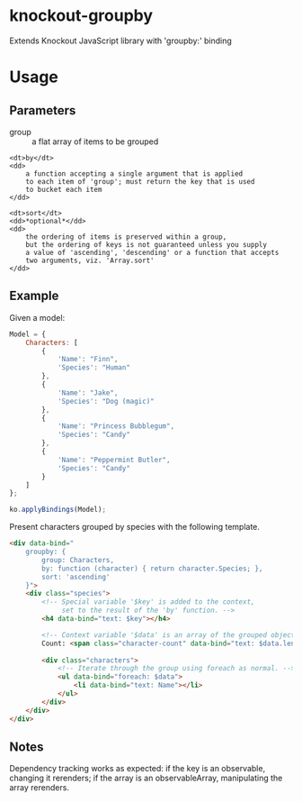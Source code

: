 knockout-groupby
================

Extends Knockout JavaScript library with 'groupby:' binding

Usage
=====

Parameters
----------

<dl>
    <dt>group</dt>
    <dd>a flat array of items to be grouped</dd>
    
    <dt>by</dt>
    <dd>
        a function accepting a single argument that is applied 
        to each item of 'group'; must return the key that is used
        to bucket each item
    </dd>
    
    <dt>sort</dt>
    <dd>*optional*</dd>
    <dd>
        the ordering of items is preserved within a group,
        but the ordering of keys is not guaranteed unless you supply
        a value of 'ascending', 'descending' or a function that accepts
        two arguments, viz. 'Array.sort'
    </dd>
</dl>

Example
-------

Given a model: 

```javascript
Model = {
    Characters: [
        {
            'Name': "Finn",
            'Species': "Human"
        },
        {
            'Name': "Jake",
            'Species': "Dog (magic)"
        },
        {
            'Name': "Princess Bubblegum",
            'Species': "Candy"
        },
        {
            'Name': "Peppermint Butler",
            'Species': "Candy"
        }
    ]
};

ko.applyBindings(Model);
```

Present characters grouped by species with the following template. 

```html
<div data-bind="
    groupby: { 
        group: Characters,
        by: function (character) { return character.Species; },
        sort: 'ascending'
    }">
    <div class="species"> 
        <!-- Special variable '$key' is added to the context,
             set to the result of the 'by' function. -->
        <h4 data-bind="text: $key"></h4>  

        <!-- Context variable '$data' is an array of the grouped objects. -->
        Count: <span class="character-count" data-bind="text: $data.length"></span>
        
        <div class="characters">
            <!-- Iterate through the group using foreach as normal. -->
            <ul data-bind="foreach: $data">
                <li data-bind="text: Name"></li>
            </ul>
        </div>
    </div>
</div>
```

Notes
-----

Dependency tracking works as expected: if the key is an observable, 
changing it rerenders; if the array is an observableArray, 
manipulating the array rerenders.

